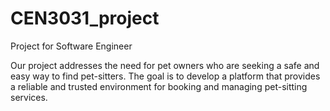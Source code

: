 # CEN3031_project
Project for Software Engineer

Our project addresses the need for pet owners who are seeking a safe and easy way to find pet-sitters. The goal is to develop a platform that provides a reliable and trusted environment for booking and managing pet-sitting services.

